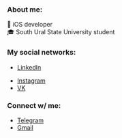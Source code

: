 ### About me:
 iOS developer<br>
🎓 South Ural State University student

### My social networks:
- [LinkedIn](https://www.linkedin.com/in/artyomzagoskin/)
<!-- 
- [Twitter](https://www.twitter.com/MrZzzago)
-->
- [Instagram](https://www.instagram.com/tyoma_zago/)
- [VK](https://www.vk.com/inxel)

### Connect w/ me:
- [Telegram](https://www.t.me/Artyom_Zagoskin)
- [Gmail](https://mail.google.com/mail/?view=cm&source=mailto&to=artyzago@gmail.com)

<!--
**Inxel/Inxel** is a ✨ _special_ ✨ repository because its `README.md` (this file) appears on your GitHub profile.

Here are some ideas to get you started:

- 🔭 I’m currently working on ...
- 🌱 I’m currently learning ...
- 👯 I’m looking to collaborate on ...
- 🤔 I’m looking for help with ...
- 💬 Ask me about ...
- 📫 How to reach me: ...
- 😄 Pronouns: ...
- ⚡ Fun fact: ...
-->
